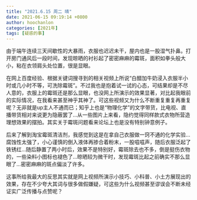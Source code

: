 ```yaml
---
title: "2021.6.15 周二 晴"
date: 2021-06-15 09:19:14 +0800
author: hoochanlon
categories: [2021年]
tags: [疑惑的事]
---
```


由于端午连续三天间歇性的大暴雨，衣服也迟迟未干，屋内也是一股湿气扑鼻。打开房门通风后一段时间，发现晾晒的衬衫起了密密麻麻的霉斑，面积如拳头般大小，粘在衣领肩头处位置，很是显眼。<!-- more -->

在网上百度经验、根据关键词搜寻到的相关视频上所说“白醋加牛奶浸入衣服半小时或几小时不等，可洗除霉斑”。不过我也是抱着试一试的心态，可结果却是不尽人意的，衣服上的霉斑还是那么显眼，也没网上所演示的效果显著，对比起我眼前的实际情况，在我看来甚至神乎其神了。可这些视频又为什么不断重复重复再重复呢？无非就是up主人不通而已；知乎上也是“物理化学”的文字带货，比电视、直播带货相对来说更为隐蔽罢了...从一些图片上来看，隐约觉得同样款式衣物所营造理想效果的摆拍。其实关于霉斑问题看来论坛上也是没有特别钟意例子。

后来了解到淘宝霉斑清洁剂，我感觉到这是在拿自己衣服做一窍不通的化学实验...腐蚀性太强了，小心谨慎的倒入液体再掺合着粉末，一股嗞嗞声，随后衣服泛起了铁锈红...随后静置了两小时后，效果不是特别好，霉斑除去也不多，倒是挺伤衣物的，一些染料小图标也褪色了...晾晒较为微干时，发现霉斑比起之前确实不那么显眼了...密密麻麻的斑点偏淡了许多。

这事所给我最大的反思其实就是网上视频所演示小技巧、小科普、小土方展现出的效果，存在不少夸大其词与很多做假嫌疑，可这些为什么视频甚至谬误会不断未经证实广泛传播与点赞呢？
